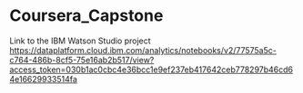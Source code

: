 # Coursera_Capstone
Link to the IBM Watson Studio project
https://dataplatform.cloud.ibm.com/analytics/notebooks/v2/77575a5c-c764-486b-8cf5-75e16ab2b517/view?access_token=030b1ac0cbc4e36bcc1e9ef237eb417642ceb778297b46cd64e16629933514fa
